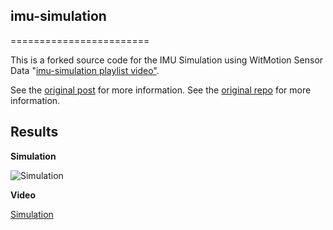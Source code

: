 ## imu-simulation
========================

This is a forked source code for the IMU Simulation using WitMotion Sensor Data "[imu-simulation playlist video"](https://www.youtube.com/channel/UC3nVUhbfYC0LKdb7oBkOxBw).

See the [original post](http://www.x-io.co.uk/gait-tracking-with-x-imu/) for more information.
See the [original repo](https://github.com/xioTechnologies/Gait-Tracking-With-x-IMU) for more information.

## Results

**Simulation**

![Simulation](https://github.com/kettei/imu-simulation/assets/42662172/0a3c27f4-3350-4a67-9421-616d9736b8d3)

**Video**

[Simulation](https://youtu.be/NofniGuEk3E?si=QGluF2HmlRX0F7tu)

